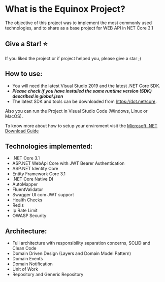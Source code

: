 What is the Equinox Project?
=====================
The objective of this project was to implement the most commonly used technologies, and to share as a base project for WEB API in NET Core 3.1

## Give a Star! :star:
If you liked the project or if project helped you, please give a star ;)

## How to use:
- You will need the latest Visual Studio 2019 and the latest .NET Core SDK.
- ***Please check if you have installed the same runtime version (SDK) described in global.json***
- The latest SDK and tools can be downloaded from https://dot.net/core.

Also you can run the Project in Visual Studio Code (Windows, Linux or MacOS).

To know more about how to setup your enviroment visit the [Microsoft .NET Download Guide](https://www.microsoft.com/net/download)

## Technologies implemented:

- .NET Core 3.1
- ASP.NET WebApi Core with JWT Bearer Authentication
- ASP.NET Identity Core
- Entity Framework Core 3.1
- .NET Core Native DI
- AutoMapper
- FluentValidator
- Swagger UI com JWT support
- Health Checks
- Redis
- Ip Rate Limit 
- OWASP Security

## Architecture:

- Full architecture with responsibility separation concerns, SOLID and Clean Code
- Domain Driven Design (Layers and Domain Model Pattern)
- Domain Events
- Domain Notification
- Unit of Work
- Repository and Generic Repository

